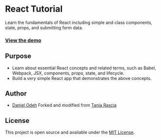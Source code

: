 # React Tutorial

Learn the fundamentals of React including simple and class components, state, props, and submitting form data.

### [View the demo](http://danpmkr.github.io/react-tutorial/) 

## Purpose

- Learn about essential React concepts and related terms, such as Babel, Webpack, JSX, components, props, state, and lifecycle.
- Build a very simple React app that demonstrates the above concepts.

## Author

- [Daniel Odeh](https://danielodeh.herokuapp.com/)
Forked and modified from [Tania Rascia](https://www.taniarascia.com/getting-started-with-react/) 

## License

This project is open source and available under the [MIT License](LICENSE).

